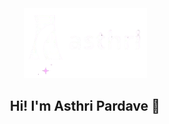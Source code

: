 <div align="center">
    <img src="./logo_Asthri.png"/>
</div>
<h2 align="center">
  Hi! I'm Asthri Pardave 👋
</h2>
